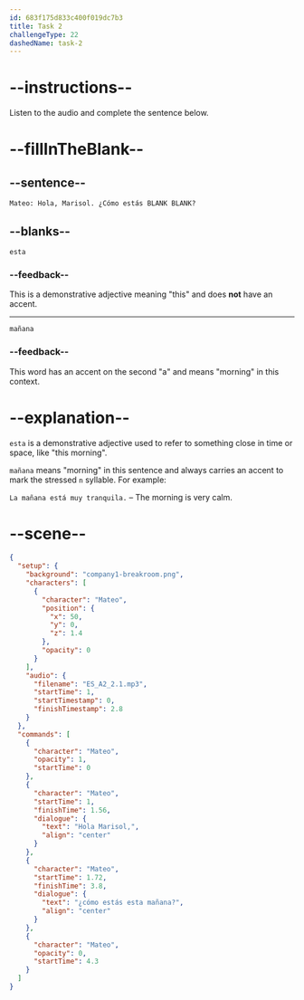 ```yaml
---
id: 683f175d833c400f019dc7b3
title: Task 2
challengeType: 22
dashedName: task-2
---
```

<!-- (Audio) Mateo: Hola, Marisol. ¿Cómo estás esta mañana? -->

# --instructions--

Listen to the audio and complete the sentence below.

# --fillInTheBlank--

## --sentence--

`Mateo: Hola, Marisol. ¿Cómo estás BLANK BLANK?`

## --blanks--

`esta`

### --feedback--

This is a demonstrative adjective meaning "this" and does **not** have an accent.

---

`mañana`

### --feedback--

This word has an accent on the second "a" and means "morning" in this context.

# --explanation--

`esta` is a demonstrative adjective used to refer to something close in time or space, like "this morning".

`mañana` means "morning" in this sentence and always carries an accent to mark the stressed `n` syllable. For example:

`La mañana está muy tranquila.` – The morning is very calm.

# --scene--

```json
{
  "setup": {
    "background": "company1-breakroom.png",
    "characters": [
      {
        "character": "Mateo",
        "position": {
          "x": 50,
          "y": 0,
          "z": 1.4
        },
        "opacity": 0
      }
    ],
    "audio": {
      "filename": "ES_A2_2.1.mp3",
      "startTime": 1,
      "startTimestamp": 0,
      "finishTimestamp": 2.8
    }
  },
  "commands": [
    {
      "character": "Mateo",
      "opacity": 1,
      "startTime": 0
    },
    {
      "character": "Mateo",
      "startTime": 1,
      "finishTime": 1.56,
      "dialogue": {
        "text": "Hola Marisol,",
        "align": "center"
      }
    },
    {
      "character": "Mateo",
      "startTime": 1.72,
      "finishTime": 3.8,
      "dialogue": {
        "text": "¿cómo estás esta mañana?",
        "align": "center"
      }
    },
    {
      "character": "Mateo",
      "opacity": 0,
      "startTime": 4.3
    }
  ]
}
```
